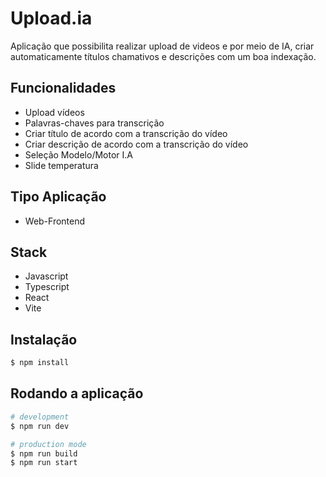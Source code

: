 # Upload.ia

Aplicação que possibilita realizar upload de videos e por meio de IA, criar automaticamente títulos chamativos e descrições com um boa indexação.

## Funcionalidades

* Upload vídeos
* Palavras-chaves para transcrição
* Criar título de acordo com a transcrição do vídeo
* Criar descrição de acordo com a transcrição do vídeo
* Seleção Modelo/Motor I.A
* Slide temperatura


## Tipo Aplicação
* Web-Frontend

## Stack
* Javascript
* Typescript
* React
* Vite

## Instalação

```bash
$ npm install
```

## Rodando a aplicação

```bash
# development
$ npm run dev

# production mode
$ npm run build
$ npm run start
```